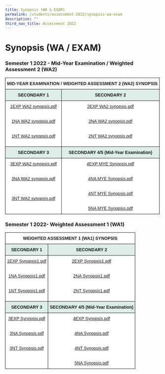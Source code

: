 ```yaml
---
title: Synopsis (WA & EXAM)
permalink: /students/assessment-2022/synopsis-wa-exam
description: ""
third_nav_title: Assessment 2022
---
```

# **Synopsis (WA / EXAM)**

### Semester 1 2022 - Mid-Year Examination / Weighted Assessment 2 (WA2)

<table style="border-collapse:collapse;border-spacing:0" class="tg"><thead><tr><th style="background-color:#ffffff;border-color:black;border-style:solid;border-width:1px;font-family:Arial, sans-serif;font-size:14px;font-weight:bold;overflow:hidden;padding:10px 5px;text-align:center;vertical-align:top;word-break:normal" colspan="2">MID-YEAR EXAMINATION / WEIGHTED ASSESSMENT 2 (WA2) SYNOPSIS </th></tr></thead><tbody><tr><td style="background-color:#DDEEE9;border-color:black;border-style:solid;border-width:1px;font-family:Arial, sans-serif;font-size:14px;font-weight:bold;overflow:hidden;padding:10px 5px;text-align:center;vertical-align:top;word-break:normal"> SECONDARY 1</td><td style="background-color:#DDEEE9;border-color:black;border-style:solid;border-width:1px;font-family:Arial, sans-serif;font-size:14px;font-weight:bold;overflow:hidden;padding:10px 5px;text-align:center;vertical-align:top;word-break:normal">SECONDARY 2 </td></tr><tr><td style="background-color:#ffffff;border-color:black;border-style:solid;border-width:1px;color:#00F;font-family:Arial, sans-serif;font-size:14px;overflow:hidden;padding:10px 5px;text-align:center;vertical-align:top;word-break:normal"> <a href="/files/1EXP%20WA2%20synopsis.pdf" target="_blank" rel="noopener noreferrer">1EXP WA2 synopsis.pdf</a><br><br><br><a href="/files/1NA%20WA2%20synopsis.pdf" target="_blank" rel="noopener noreferrer">1NA WA2 synopsis.pdf</a><br><br><br><a href="/files/1NT%20WA2%20synopsis.pdf" target="_blank" rel="noopener noreferrer">1NT WA2 synopsis.pdf</a><br><br></td><td style="background-color:#ffffff;border-color:black;border-style:solid;border-width:1px;color:#00F;font-family:Arial, sans-serif;font-size:14px;overflow:hidden;padding:10px 5px;text-align:center;vertical-align:top;word-break:normal"><a href="/files/2EXP%20WA2%20synopsis.pdf" target="_blank" rel="noopener noreferrer">2EXP WA2 synopsis.pdf</a><br><br><br><a href="/files/2NA%20WA2%20synopsis.pdf" target="_blank" rel="noopener noreferrer">2NA WA2 synopsis.pdf</a><br><br><br><a href="/files/2NT%20WA2%20synopsis.pdf" target="_blank" rel="noopener noreferrer">2NT WA2 synopsis.pdf</a><br><br></td></tr><tr><td style="background-color:#DDEEE9;border-color:black;border-style:solid;border-width:1px;font-family:Arial, sans-serif;font-size:14px;font-weight:bold;overflow:hidden;padding:10px 5px;text-align:center;vertical-align:top;word-break:normal">SECONDARY 3 </td><td style="background-color:#DDEEE9;border-color:black;border-style:solid;border-width:1px;font-family:Arial, sans-serif;font-size:14px;font-weight:bold;overflow:hidden;padding:10px 5px;text-align:center;vertical-align:top;word-break:normal"> SECONDARY 4/5 (Mid-Year Examination)</td></tr><tr><td style="background-color:#ffffff;border-color:black;border-style:solid;border-width:1px;color:#00F;font-family:Arial, sans-serif;font-size:14px;overflow:hidden;padding:10px 5px;text-align:center;vertical-align:top;word-break:normal"> <a href="/files/3EXP%20WA2%20synopsis.pdf" target="_blank" rel="noopener noreferrer">3EXP WA2 synopsis.pdf</a><br><br><br><a href="/files/3NA%20WA2%20synopsis.pdf" target="_blank" rel="noopener noreferrer">3NA WA2 synopsis.pdf</a><br><br><br><br><a href="/files/3NT%20WA2%20synopsis.pdf" target="_blank" rel="noopener noreferrer">3NT WA2 synopsis.pdf</a><br><br></td><td style="background-color:#ffffff;border-color:black;border-style:solid;border-width:1px;color:#00F;font-family:Arial, sans-serif;font-size:14px;overflow:hidden;padding:10px 5px;text-align:center;vertical-align:top;word-break:normal"><a href="/files/4EXP%20MYE%20Synopsis.pdf" target="_blank" rel="noopener noreferrer">4EXP MYE Synopsis.pdf</a><br><br><br><a href="/files/4NA%20MYE%20%20Synopsis.pdf" target="_blank" rel="noopener noreferrer">4NA MYE Synopsis.pdf</a><br><br><br><a href="/files/4NT%20MYE%20%20Synopsis.pdf" target="_blank" rel="noopener noreferrer">4NT MYE Synopsis.pdf</a><br><br><br><a href="/files/5NA%20MYE%20Synopsis.pdf" target="_blank" rel="noopener noreferrer">5NA MYE Synopsis.pdf</a></td></tr></tbody></table>

### Semester 1 2022- Weighted Assessment 1 (WA1)

<table style="border-collapse:collapse;border-spacing:0" class="tg"><thead><tr><th style="background-color:#ffffff;border-color:black;border-style:solid;border-width:1px;font-family:Arial, sans-serif;font-size:14px;font-weight:bold;overflow:hidden;padding:10px 5px;text-align:center;vertical-align:top;word-break:normal" colspan="2">WEIGHTED ASSESSMENT 1 (WA1) SYNOPSIS </th></tr></thead><tbody><tr><td style="background-color:#DDEEE9;border-color:black;border-style:solid;border-width:1px;font-family:Arial, sans-serif;font-size:14px;font-weight:bold;overflow:hidden;padding:10px 5px;text-align:center;vertical-align:top;word-break:normal"> SECONDARY 1</td><td style="background-color:#DDEEE9;border-color:black;border-style:solid;border-width:1px;font-family:Arial, sans-serif;font-size:14px;font-weight:bold;overflow:hidden;padding:10px 5px;text-align:center;vertical-align:top;word-break:normal">SECONDARY 2 </td></tr><tr><td style="background-color:#ffffff;border-color:black;border-style:solid;border-width:1px;color:#00F;font-family:Arial, sans-serif;font-size:14px;overflow:hidden;padding:10px 5px;text-align:center;vertical-align:top;word-break:normal"><a href="https://springfieldsec.moe.edu.sg/qql/slot/u171/2022/Assessment%202022/WA1%202022/Synopsis/1EXP%20Synopsis1.pdf" target="_blank" rel="noopener noreferrer">1EXP Synopsis1.pdf</a><br><br><br><a href="https://springfieldsec.moe.edu.sg/qql/slot/u171/2022/Assessment%202022/WA1%202022/Synopsis/1NA%20Synopsis1.pdf" target="_blank" rel="noopener noreferrer">1NA Synopsis1.pdf</a><br><br><br><a href="https://springfieldsec.moe.edu.sg/qql/slot/u171/2022/Assessment%202022/WA1%202022/Synopsis/1NT%20Synopsis1.pdf" target="_blank" rel="noopener noreferrer">1NT Synopsis1.pdf</a><br><br></td><td style="background-color:#ffffff;border-color:black;border-style:solid;border-width:1px;color:#00F;font-family:Arial, sans-serif;font-size:14px;overflow:hidden;padding:10px 5px;text-align:center;vertical-align:top;word-break:normal"><a href="https://springfieldsec.moe.edu.sg/qql/slot/u171/2022/Assessment%202022/WA1%202022/Synopsis/2EXP%20Synopsis1.pdf" target="_blank" rel="noopener noreferrer">2EXP Synopsis1.pdf</a><br><br><br><a href="https://springfieldsec.moe.edu.sg/qql/slot/u171/2022/Assessment%202022/WA1%202022/Synopsis/2NA%20Synopsis1.pdf" target="_blank" rel="noopener noreferrer">2NA Synopsis1.pdf</a><br><br><br><a href="https://springfieldsec.moe.edu.sg/qql/slot/u171/2022/Assessment%202022/WA1%202022/Synopsis/2NT%20Synopsis1.pdf" target="_blank" rel="noopener noreferrer">2NT Synopsis1.pdf</a><br></td></tr><tr><td style="background-color:#DDEEE9;border-color:black;border-style:solid;border-width:1px;font-family:Arial, sans-serif;font-size:14px;font-weight:bold;overflow:hidden;padding:10px 5px;text-align:center;vertical-align:top;word-break:normal">SECONDARY 3 </td><td style="background-color:#DDEEE9;border-color:black;border-style:solid;border-width:1px;font-family:Arial, sans-serif;font-size:14px;font-weight:bold;overflow:hidden;padding:10px 5px;text-align:center;vertical-align:top;word-break:normal"> SECONDARY 4/5 (Mid-Year Examination)</td></tr><tr><td style="background-color:#ffffff;border-color:black;border-style:solid;border-width:1px;color:#00F;font-family:Arial, sans-serif;font-size:14px;overflow:hidden;padding:10px 5px;text-align:center;vertical-align:top;word-break:normal"><a href="https://springfieldsec.moe.edu.sg/qql/slot/u171/2022/Assessment%202022/WA1%202022/Synopsis/3EXP%20Synopsis.pdf" target="_blank" rel="noopener noreferrer">3EXP Synopsis.pdf</a><br><br><br><a href="https://springfieldsec.moe.edu.sg/qql/slot/u171/2022/Assessment%202022/WA1%202022/Synopsis/3NA%20Synopsis.pdf" target="_blank" rel="noopener noreferrer">3NA Synopsis.pdf</a><br><br><br><a href="https://springfieldsec.moe.edu.sg/qql/slot/u171/2022/Assessment%202022/WA1%202022/Synopsis/3NT%20Synopsis.pdf" target="_blank" rel="noopener noreferrer">3NT Synopsis.pdf</a><br></td><td style="background-color:#ffffff;border-color:black;border-style:solid;border-width:1px;color:#00F;font-family:Arial, sans-serif;font-size:14px;overflow:hidden;padding:10px 5px;text-align:center;vertical-align:top;word-break:normal"><a href="https://springfieldsec.moe.edu.sg/qql/slot/u171/2022/Assessment%202022/WA1%202022/Synopsis/4EXP%20Synopsis.pdf" target="_blank" rel="noopener noreferrer">4EXP Synopsis.pdf</a><br><br><br><a href="https://springfieldsec.moe.edu.sg/qql/slot/u171/2022/Assessment%202022/WA1%202022/Synopsis/4NA%20Synopsis.pdf" target="_blank" rel="noopener noreferrer">4NA Synopsis.pdf</a><br><br><br><a href="https://springfieldsec.moe.edu.sg/qql/slot/u171/2022/Assessment%202022/WA1%202022/Synopsis/4NT%20Synopsis.pdf" target="_blank" rel="noopener noreferrer">4NT Synopsis.pdf</a><br><br><br><a href="https://springfieldsec.moe.edu.sg/qql/slot/u171/2022/Assessment%202022/WA1%202022/Synopsis/5NA%20Synopsis.pdf" target="_blank" rel="noopener noreferrer">5NA Synopsis.pdf</a></td></tr></tbody></table>